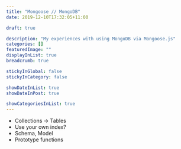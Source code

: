 ```yaml
---
title: "Mongoose // MongoDB"
date: 2019-12-10T17:32:05+11:00

draft: true

description: "My experiences with using MongoDB via Mongoose.js"
categories: []
featuredImage: ""
displayInList: true
breadcrumb: true

stickyInGlobal: false
stickyInCategory: false

showDateInList: true
showDateInPost: true

showCategoriesInList: true
---
```


* Collections -> Tables
* Use your own index?
* Schema, Model
* Prototype functions

